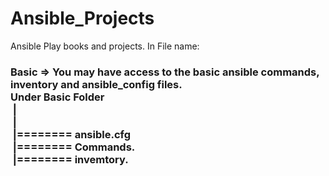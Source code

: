 # Ansible_Projects
Ansible Play books and projects.
In File name:
### Basic => You may have access to the basic ansible commands, inventory and ansible_config files.<br>Under Basic Folder<br>&#xA0;|<br>&#xA0;|<br>&#xA0;|======== ansible.cfg<br>&#xA0;|======== Commands.<br>&#xA0;|======== invemtory.

